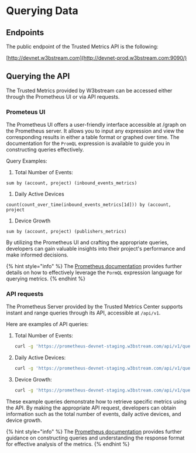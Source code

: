 # Querying Data

## Endpoints

The public endpoint of the Trusted Metrics API is the following:

[http://devnet.w3bstream.com](http://devnet-prod.w3bstream.com:9090/)

## Querying the API

The Trusted Metrics provided by W3bstream can be accessed either through the Prometheus UI or via API requests.

### Prometeus UI

The Prometheus UI offers a user-friendly interface accessible at /graph on the Prometheus server. It allows you to input any expression and view the corresponding results in either a table format or graphed over time. The documentation for the `PromQL` expression is available to guide you in constructing queries effectively.

Query Examples:

1. Total Number of Events:&#x20;

```promql
sum by (account, project) (inbound_events_metrics)
```

1. Daily Active Devices

```promql
count(count_over_time(inbound_events_metrics[1d])) by (account, project
```

1. Device Growth

```promql
sum by (account, project) (publishers_metrics)
```

By utilizing the Prometheus UI and crafting the appropriate queries, developers can gain valuable insights into their project's performance and make informed decisions.&#x20;

{% hint style="info" %}
The [Prometheus documentation](https://prometheus.io/docs/prometheus/latest/querying/basics/) provides further details on how to effectively leverage the `PormQL` expression language for querying metrics.
{% endhint %}

### API requests

The Prometheus Server provided by the Trusted Metrics Center supports instant and range queries through its API, accessible at `/api/v1`.&#x20;

Here are examples of API queries:

1.  Total Number of Events:

    ```bash
    curl -g 'https://prometheus-devnet-staging.w3bstream.com/api/v1/query?query=sum%20by%20%28account%2C%20project%29%20%28inbound_events_metrics%29'
    ```
2.  Daily Active Devices:

    ```bash
    curl -g 'https://prometheus-devnet-staging.w3bstream.com/api/v1/query?query=count%28count_over_time%28inbound_events_metrics%5B1d%5D%29%29%20by%20%28account%2C%20project%29'
    ```
3.  Device Growth:

    ```bash
    curl -g 'https://prometheus-devnet-staging.w3bstream.com/api/v1/query?query=sum%20by%20%28account%2C%20project%29%20%28publishers_metrics%29'
    ```

These example queries demonstrate how to retrieve specific metrics using the API. By making the appropriate API request, developers can obtain information such as the total number of events, daily active devices, and device growth.&#x20;

{% hint style="info" %}
The [Prometheus documentation](https://prometheus.io/docs/prometheus/latest/querying/api/) provides further guidance on constructing queries and understanding the response format for effective analysis of the metrics.
{% endhint %}
